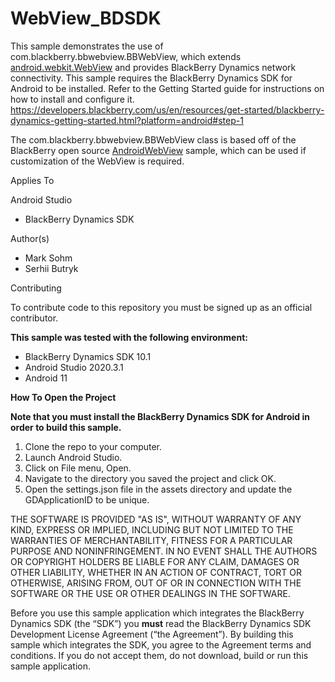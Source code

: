 WebView_BDSDK
================

This sample demonstrates the use of com.blackberry.bbwebview.BBWebView, which extends [android.webkit.WebView](https://developer.android.com/reference/android/webkit/WebView) and provides BlackBerry Dynamics network connectivity. This sample requires the BlackBerry Dynamics SDK for Android to be installed.  Refer to the Getting Started guide for instructions on how to install and configure it.  https://developers.blackberry.com/us/en/resources/get-started/blackberry-dynamics-getting-started.html?platform=android#step-1

The com.blackberry.bbwebview.BBWebView class is based off of the BlackBerry open source [AndroidWebView](https://github.com/blackberry/BlackBerry-Dynamics-Android-Samples/tree/master/AndroidWebView) sample, which can be used if customization of the WebView is required.

Applies To

Android Studio
- BlackBerry Dynamics SDK

Author(s)
- Mark Sohm
- Serhii Butryk

Contributing

To contribute code to this repository you must be signed up as an official contributor.

**This sample was tested with the following environment:**
- BlackBerry Dynamics SDK 10.1
- Android Studio 2020.3.1
- Android 11


**How To Open the Project**

**Note that you must install the BlackBerry Dynamics SDK for Android in order to build this sample.**

1. Clone the repo to your computer.
2. Launch Android Studio.
3. Click on File menu, Open.
4. Navigate to the directory you saved the project and click OK.
5. Open the settings.json file in the assets directory and update the GDApplicationID to be unique.

THE SOFTWARE IS PROVIDED "AS IS", WITHOUT WARRANTY OF ANY KIND, EXPRESS OR IMPLIED, INCLUDING BUT NOT LIMITED TO THE WARRANTIES OF MERCHANTABILITY, FITNESS FOR A PARTICULAR PURPOSE AND NONINFRINGEMENT. IN NO EVENT SHALL THE AUTHORS OR COPYRIGHT HOLDERS BE LIABLE FOR ANY CLAIM, DAMAGES OR OTHER LIABILITY, WHETHER IN AN ACTION OF CONTRACT, TORT OR OTHERWISE, ARISING FROM, OUT OF OR IN CONNECTION WITH THE SOFTWARE OR THE USE OR OTHER DEALINGS IN THE SOFTWARE.

Before you use this sample application which integrates the BlackBerry Dynamics SDK (the “SDK”) you **must** read the BlackBerry Dynamics SDK Development License Agreement (“the Agreement”). By building this sample which integrates the SDK, you agree to the Agreement terms and conditions. If you do not accept them, do not download,  build or run this sample application.